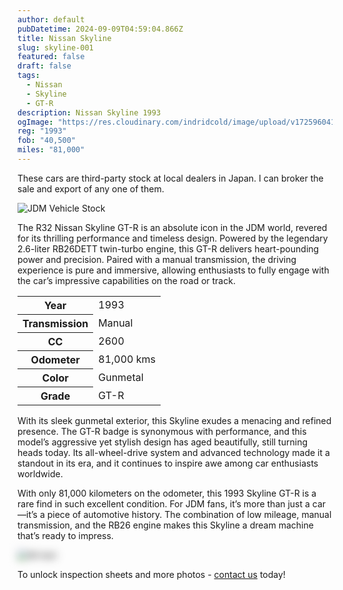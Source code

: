 ```yaml
---
author: default
pubDatetime: 2024-09-09T04:59:04.866Z
title: Nissan Skyline
slug: skyline-001
featured: false
draft: false
tags:
  - Nissan
  - Skyline
  - GT-R
description: Nissan Skyline 1993
ogImage: "https://res.cloudinary.com/indridcold/image/upload/v1725960413/JDM/ivjdixe1zx71muii44f1.webp"
reg: "1993"
fob: "40,500"
miles: "81,000"
---
```

These cars are third-party stock at local dealers in Japan. I can broker the sale and export of any one of them.

![JDM Vehicle Stock](https://res.cloudinary.com/indridcold/image/upload/v1725960413/JDM/ivjdixe1zx71muii44f1.webp)

The R32 Nissan Skyline GT-R is an absolute icon in the JDM world, revered for its thrilling performance and timeless design. Powered by the legendary 2.6-liter RB26DETT twin-turbo engine, this GT-R delivers heart-pounding power and precision. Paired with a manual transmission, the driving experience is pure and immersive, allowing enthusiasts to fully engage with the car’s impressive capabilities on the road or track.

<table>
  <tr>
    <th>Year</th>
    <td>1993</td>
  </tr>
  <tr>
    <th>Transmission</th>
    <td>Manual</td>
  </tr>
  <tr>
    <th>CC</th>
    <td>2600</td>
  </tr>
    <tr>
    <th>Odometer</th>
    <td>81,000 kms</td>
  </tr>
      <tr>
    <th>Color</th>
    <td>Gunmetal</td>
  </tr>
      <tr>
    <th>Grade</th>
    <td>GT-R</td>
</table>

With its sleek gunmetal exterior, this Skyline exudes a menacing and refined presence. The GT-R badge is synonymous with performance, and this model’s aggressive yet stylish design has aged beautifully, still turning heads today. Its all-wheel-drive system and advanced technology made it a standout in its era, and it continues to inspire awe among car enthusiasts worldwide.

With only 81,000 kilometers on the odometer, this 1993 Skyline GT-R is a rare find in such excellent condition. For JDM fans, it’s more than just a car—it’s a piece of automotive history. The combination of low mileage, manual transmission, and the RB26 engine makes this Skyline a dream machine that’s ready to impress.
                          
<img src="https://res.cloudinary.com/indridcold/image/upload/v1725784389/JDM/mol3ngb4ma2yy1rxgwj8.webp" alt="Alt text" style="filter: blur(7px);">

To unlock inspection sheets and more photos - [contact us](../../contact) today!